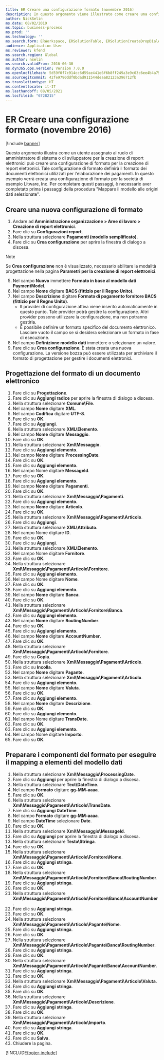 ```yaml
---
title: ER Creare una configurazione formato (novembre 2016)
description: In questo argomento viene illustrato come creare una configurazione di formato per la creazione di report elettronici (ER).
author: NickSelin
ms.date: 08/02/2019
ms.topic: business-process
ms.prod: ''
ms.technology: ''
ms.search.form: ERWorkspace, ERSolutionTable, ERSolutionCreateDropDialog, EROperationDesigner, ERComponentTypeDropDialog
audience: Application User
ms.reviewer: kfend
ms.search.region: Global
ms.author: nselin
ms.search.validFrom: 2016-06-30
ms.dyn365.ops.version: Version 7.0.0
ms.openlocfilehash: 5d59f0f7c914cc6d59ae441e6f6b8ff249a3e9c03c6ee4b4a75421d875f826a0
ms.sourcegitcommit: 42fe9790ddf0bdad911544deaa82123a396712fb
ms.translationtype: HT
ms.contentlocale: it-IT
ms.lasthandoff: 08/05/2021
ms.locfileid: "6728215"
---
```

# <a name="er-create-a-format-configuration-november-2016"></a>ER Creare una configurazione formato (novembre 2016)

[!include [banner](../../includes/banner.md)]

Questo argomento illustra come un utente assegnato al ruolo di amministratore di sistema o di sviluppatore per la creazione di report elettronici può creare una configurazione di formato per la creazione di report elettronici. Tale configurazione di formato definirà il formato dei documenti elettronici utilizzati per l'elaborazione dei pagamenti. In questo esempio verrà creata una configurazione di formato per la società di esempio Litware, Inc. Per completare questi passaggi, è necessario aver completato prima i passaggi della procedura "Mappare il modello alle origini dati selezionate".


## <a name="create-a-new-format-configuration"></a>Creare una nuova configurazione di formato
1. Andare ad **Amministrazione organizzazione > Aree di lavoro > Creazione di report elettronici**.
2. Fare clic su **Configurazioni report**.
3. Nella struttura selezionare **Pagamenti (modello semplificato)**.
4. Fare clic su **Crea configurazione** per aprire la finestra di dialogo a discesa.

 > [!NOTE]
 > Se **Crea configurazione** non è visualizzato, necessario abilitare la modalità progettazione nella pagina **Parametri per la creazione di report elettronici**. 
 
5. Nel campo **Nuovo** immettere **Formato in base al modello dati PaymentModel**.
6. Nel campo **Nome** digitare **BACS (fittizio per il Regno Unito)**.
7. Nel campo **Descrizione** digitare **Formato di pagamento fornitore BACS (fittizio per il Regno Unito)**.
    * Il provider di configurazione attiva viene inserito automaticamente in questo punto. Tale provider potrà gestire la configurazione. Altri provider possono utilizzare la configurazione, ma non potranno gestirla.  
    * È possibile definire un formato specifico del documento elettronico. Lasciare vuoto il campo se si desidera selezionare un formato in fase di esecuzione.  
8. Nel campo **Definizione modello dati** immettere o selezionare un valore.
9. Fare clic su **Crea configurazione**. È stata creata una nuova configurazione. La versione bozza può essere utilizzata per archiviare il formato di progettazione per gestire i documenti elettronici.  

## <a name="design-the-format-of-an-electronic-document"></a>Progettazione del formato di un documento elettronico
1. Fare clic su **Progettazione**.
2. Fare clic su **Aggiungi radice** per aprire la finestra di dialogo a discesa.
3. Nella struttura selezionare **Comune\File**.
4. Nel campo **Nome** digitare **XML**.
5. Nel campo **Codifica** digitare **UTF-8**.
6. Fare clic su **OK**.
7. Fare clic su **Aggiungi**.
8. Nella struttura selezionare **XML\Elemento**.
9. Nel campo **Nome** digitare **Messaggio**.
10. Fare clic su **OK**.
11. Nella struttura selezionare **Xml\Messaggio**.
12. Fare clic su **Aggiungi elemento**.
13. Nel campo **Nome** digitare **ProcessingDate**.
14. Fare clic su **OK**.
15. Fare clic su **Aggiungi elemento**.
16. Nel campo Nome digitare **MessageId**.
17. Fare clic su **OK**.
18. Fare clic su **Aggiungi elemento**.
19. Nel campo **Nome** digitare **Pagamenti**.
20. Fare clic su **OK**.
21. Nella struttura selezionare **Xml\Messaggio\Pagamenti**.
22. Fare clic su **Aggiungi elemento**.
23. Nel campo **Nome** digitare **Articolo**.
24. Fare clic su **OK**.
25. Nella struttura selezionare **Xml\Messaggio\Pagamenti\Articolo**.
26. Fare clic su **Aggiungi**.
27. Nella struttura selezionare **XML\Attributo**.
28. Nel campo Nome digitare **ID**.
29. Fare clic su **OK**.
30. Fare clic su **Aggiungi**.
31. Nella struttura selezionare **XML\Elemento**.
32. Nel campo Nome digitare **Fornitore**.
33. Fare clic su **OK**.
34. Nella struttura selezionare **Xml\Messaggio\Pagamenti\Articolo\Fornitore**.
35. Fare clic su **Aggiungi elemento**.
36. Nel campo Nome digitare **Nome**.
37. Fare clic su **OK**.
38. Fare clic su **Aggiungi elemento**.
39. Nel campo **Nome** digitare **Banca**.
40. Fare clic su **OK**.
41. Nella struttura selezionare **Xml\Messaggio\Pagamenti\Articolo\Fornitore\Banca**.
42. Fare clic su **Aggiungi elemento**.
43. Nel campo **Nome** digitare **RoutingNumber**.
44. Fare clic su **OK**.
45. Fare clic su **Aggiungi elemento**.
46. Nel campo **Nome** digitare **AccountNumber**.
47. Fare clic su **OK**.
48. Nella struttura selezionare **Xml\Messaggio\Pagamenti\Articolo\Fornitore**.
49. Fare clic su **Copia**.
50. Nella struttura selezionare **Xml\Messaggio\Pagamenti\Articolo**.
51. Fare clic su **Incolla**.
52. Nel campo **Nome** digitare **Pagante**.
53. Nella struttura selezionare **Xml\Messaggio\Pagamenti\Articolo**.
54. Fare clic su **Aggiungi elemento**.
55. Nel campo **Nome** digitare **Valuta**.
56. Fare clic su **OK**.
57. Fare clic su **Aggiungi elemento**.
58. Nel campo **Nome** digitare **Descrizione**.
59. Fare clic su **OK**.
60. Fare clic su **Aggiungi elemento**.
61. Nel campo Nome digitare **TransDate**.
62. Fare clic su **OK**.
63. Fare clic su **Aggiungi elemento**.
64. Nel campo Nome digitare **Importo**.
65. Fare clic su **OK**.

## <a name="prepare-format-components-for-mapping-to-data-model-elements"></a>Preparare i componenti del formato per eseguire il mapping a elementi del modello dati
1. Nella struttura selezionare **Xml\Messaggio\ProcessingDate**.
2. Fare clic su **Aggiungi** per aprire la finestra di dialogo a discesa.
3. Nella struttura selezionare **Text\DateTime**.
4. Nel campo **Formato** digitare **gg-MM-aaaa**.
5. Fare clic su **OK**.
6. Nella struttura selezionare **Xml\Messaggio\Pagamenti\Articolo\TransDate**.
7. Fare clic su **Aggiungi DateTime**.
8. Nel campo **Formato** digitare **gg-MM-aaaa**.
9. Nel campo **DateTime** selezionare **Date**.
10. Fare clic su **OK**.
11. Nella struttura selezionare **Xml\Messaggio\MessageId**.
12. Fare clic su **Aggiungi** per aprire la finestra di dialogo a discesa.
13. Nella struttura selezionare **Testo\Stringa**.
14. Fare clic su **OK**.
15. Nella struttura selezionare **Xml\Messaggio\Pagamenti\Articolo\Fornitore\Nome**.
16. Fare clic su **Aggiungi stringa**.
17. Fare clic su **OK**.
18. Nella struttura selezionare **Xml\Messaggio\Pagamenti\Articolo\Fornitore\Banca\RoutingNumber**.
19. Fare clic su **Aggiungi stringa**.
20. Fare clic su **OK**.
21. Nella struttura selezionare **Xml\Messaggio\Pagamenti\Articolo\Fornitore\Banca\AccountNumber**.
22. Fare clic su **Aggiungi stringa**.
23. Fare clic su **OK**.
24. Nella struttura selezionare **Xml\Messaggio\Pagamenti\Articolo\Pagante\Nome**.
25. Fare clic su **Aggiungi stringa**.
26. Fare clic su **OK**.
27. Nella struttura selezionare **Xml\Messaggio\Pagamenti\Articolo\Pagante\Banca\RoutingNumber**.
28. Fare clic su **Aggiungi stringa**.
29. Fare clic su **OK**.
30. Nella struttura selezionare **Xml\Messaggio\Pagamenti\Articolo\Pagante\Banca\AccountNumber**.
31. Fare clic su **Aggiungi stringa**.
32. Fare clic su **OK**.
33. Nella struttura selezionare **Xml\Messaggio\Pagamenti\Articolo\Valuta**.
34. Fare clic su **Aggiungi stringa**.
35. Fare clic su **OK**.
36. Nella struttura selezionare **Xml\Messaggio\Pagamenti\Articolo\Descrizione**.
37. Fare clic su **Aggiungi stringa**.
38. Fare clic su **OK**.
39. Nella struttura selezionare **Xml\Messaggio\Pagamenti\Articolo\Importo**.
40. Fare clic su **Aggiungi stringa**.
41. Fare clic su **OK**.
42. Fare clic su **Salva**.
43. Chiudere la pagina.



[!INCLUDE[footer-include](../../../../includes/footer-banner.md)]